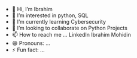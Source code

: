 - 👋 Hi, I’m Ibrahim
- 👀 I’m interested in python, SQL 
- 🌱 I’m currently learning Cybersecurity
- 💞️ I’m looking to collaborate on Python Projects
- 📫 How to reach me ... LinkedIn Ibrahim Mohidin
- 😄 Pronouns: ...
- ⚡ Fun fact: ...

<!---
im8489/im8489 is a ✨ special ✨ repository because its `README.md` (this file) appears on your GitHub profile.
You can click the Preview link to take a look at your changes.
--->
